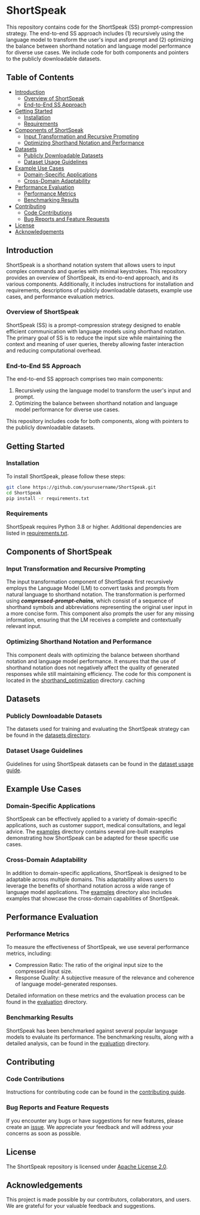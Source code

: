 # ShortSpeak

This repository contains code for the ShortSpeak (SS) prompt-compression strategy. The end-to-end SS approach includes (1) recursively using the language model to transform the user's input and prompt and (2) optimizing the balance between shorthand notation and language model performance for diverse use cases. We include code for both components and pointers to the publicly downloadable datasets.

## Table of Contents

* [Introduction](#introduction)
  * [Overview of ShortSpeak](#overview-of-shortspeak)
  * [End-to-End SS Approach](#end-to-end-ss-approach) 
* [Getting Started](#getting-started)
  * [Installation](#installation)
  * [Requirements](#requirements)
* [Components of ShortSpeak](#components-of-shortspeak)
  * [Input Transformation and Recursive Prompting](#input-transformation-and-recursive-prompting)
  * [Optimizing Shorthand Notation and Performance](#optimizing-shorthand-notation-and-performance)
* [Datasets](#datasets)
  * [Publicly Downloadable Datasets](#publicly-downloadable-datasets)
  * [Dataset Usage Guidelines](#dataset-usage-guidelines)
* [Example Use Cases](#example-use-cases)
  * [Domain-Specific Applications](#domain-specific-applications)
  * [Cross-Domain Adaptability](#cross-domain-adaptability)
* [Performance Evaluation](#performance-evaluation)
  * [Performance Metrics](#performance-metrics)
  * [Benchmarking Results](#benchmarking-results)
* [Contributing](#contributing)
  * [Code Contributions](#code-contributions)
  * [Bug Reports and Feature Requests](#bug-reports-and-feature-requests)
* [License](#license)
* [Acknowledgements](#acknowledgements)

## Introduction

ShortSpeak is a shorthand notation system that allows users to input complex commands and queries with minimal keystrokes. This repository provides an overview of ShortSpeak, its end-to-end approach, and its various components. Additionally, it includes instructions for installation and requirements, descriptions of publicly downloadable datasets, example use cases, and performance evaluation metrics.

### Overview of ShortSpeak

ShortSpeak (SS) is a prompt-compression strategy designed to enable efficient communication with language models using shorthand notation. The primary goal of SS is to reduce the input size while maintaining the context and meaning of user queries, thereby allowing faster interaction and reducing computational overhead.

### End-to-End SS Approach

The end-to-end SS approach comprises two main components:

1. Recursively using the language model to transform the user's input and prompt.
2. Optimizing the balance between shorthand notation and language model performance for diverse use cases.

This repository includes code for both components, along with pointers to the publicly downloadable datasets.

## Getting Started

### Installation

To install ShortSpeak, please follow these steps:

```bash
git clone https://github.com/yourusername/ShortSpeak.git
cd ShortSpeak
pip install -r requirements.txt
```

### Requirements

ShortSpeak requires Python 3.8 or higher. Additional dependencies are listed in [requirements.txt](./requirements.txt).

## Components of ShortSpeak

### Input Transformation and Recursive Prompting

The input transformation component of ShortSpeak first recursively employs the Language Model (LM) to convert tasks and prompts from natural language to shorthand notation. The transformation is performed using ***compressed-prompt-chains***, which consist of a sequence of shorthand symbols and abbreviations representing the original user input in a more concise form. This component also prompts the user for any missing information, ensuring that the LM receives a complete and contextually relevant input.

### Optimizing Shorthand Notation and Performance

This component deals with optimizing the balance between shorthand notation and language model performance. It ensures that the use of shorthand notation does not negatively affect the quality of generated responses while still maintaining efficiency. The code for this component is located in the [shorthand_optimization](./shorthand-optimization/) directory. caching

## Datasets

### Publicly Downloadable Datasets

The datasets used for training and evaluating the ShortSpeak strategy can be found in the [datasets directory](./datasets/).

### Dataset Usage Guidelines

Guidelines for using ShortSpeak datasets can be found in the [dataset usage guide](./dataset-usage.md).

## Example Use Cases

### Domain-Specific Applications

ShortSpeak can be effectively applied to a variety of domain-specific applications, such as customer support, medical consultations, and legal advice. The [examples](./examples/) directory contains several pre-built examples demonstrating how ShortSpeak can be adapted for these specific use cases.

### Cross-Domain Adaptability

In addition to domain-specific applications, ShortSpeak is designed to be adaptable across multiple domains. This adaptability allows users to leverage the benefits of shorthand notation across a wide range of language model applications. The [examples](./examples/) directory also includes examples that showcase the cross-domain capabilities of ShortSpeak.

## Performance Evaluation

### Performance Metrics

To measure the effectiveness of ShortSpeak, we use several performance metrics, including:

* Compression Ratio: The ratio of the original input size to the compressed input size.
* Response Quality: A subjective measure of the relevance and coherence of language model-generated responses.

Detailed information on these metrics and the evaluation process can be found in the [evaluation](./evaluation/) directory.

### Benchmarking Results

ShortSpeak has been benchmarked against several popular language models to evaluate its performance. The benchmarking results, along with a detailed analysis, can be found in the [evaluation](./evaluation/) directory.


## Contributing

### Code Contributions

Instructions for contributing code can be found in the [contributing guide](./contributing.md).

### Bug Reports and Feature Requests

If you encounter any bugs or have suggestions for new features, please create an [issue](https://github.com/user/repo/issues). We appreciate your feedback and will address your concerns as soon as possible.

## License

The ShortSpeak repository is licensed under [Apache License 2.0](./LICENSE.md).

## Acknowledgements

This project is made possible by our contributors, collaborators, and users. We are grateful for your valuable feedback and suggestions.

